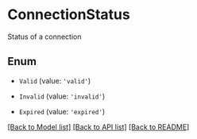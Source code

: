 # ConnectionStatus

Status of a connection

## Enum

* `Valid` (value: `'valid'`)

* `Invalid` (value: `'invalid'`)

* `Expired` (value: `'expired'`)

[[Back to Model list]](../README.md#documentation-for-models) [[Back to API list]](../README.md#documentation-for-api-endpoints) [[Back to README]](../README.md)
